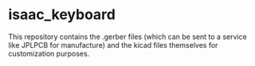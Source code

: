 # isaac_keyboard
This repository contains the .gerber files (which can be sent to a service like JPLPCB for manufacture) and the kicad files themselves for customization purposes.
